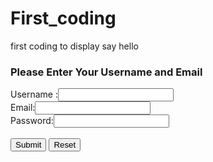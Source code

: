# First_coding
first coding to display
say hello

<!DOCTYPE html>
<html>
<head>
	<title>First Code</title>
</head>
<body>
<h3>Please Enter Your Username and Email</h3>
	Username :<input type="text" name="Username">
	<br>
	Email:<input type="text" name="Email">
	<br>
	Password:<input type="password" name="password">
	<br>
	<br>
	<input type="submit" name="submit">
	<input type="reset" name="reset">

</body>
</html>
